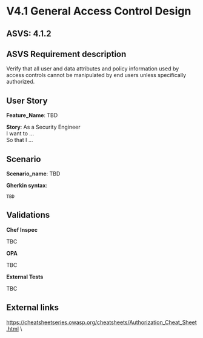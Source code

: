 # V4.1 General Access Control Design

## ASVS: 4.1.2

## ASVS Requirement description

Verify that all user and data attributes and policy information used by access
controls cannot be manipulated by end users unless specifically authorized.

## User Story

**Feature_Name**: TBD

**Story**:
As a Security Engineer\
I want to ...\
So that I ...

## Scenario

**Scenario_name**: TBD

**Gherkin syntax**:

```gherkin
TBD
```

## Validations

**Chef Inspec**

TBC

**OPA**

TBC

**External Tests**

TBC

## External links

<https://cheatsheetseries.owasp.org/cheatsheets/Authorization_Cheat_Sheet.html> \
